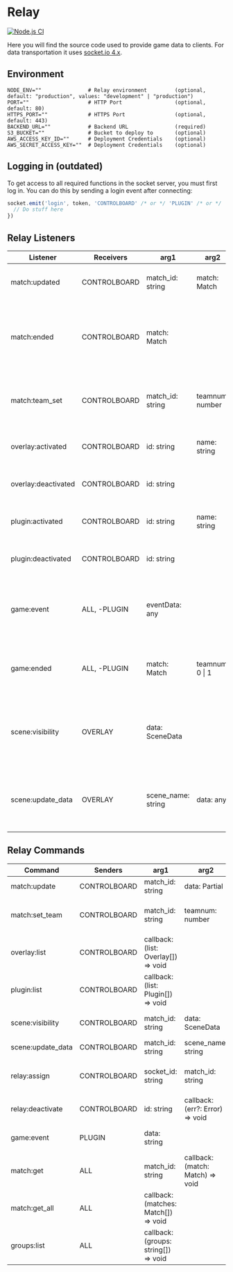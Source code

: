 # Relay

[![Node.js CI](https://github.com/mn-rocket-league/relay-server/actions/workflows/node.js.yml/badge.svg?branch=main)](https://github.com/mn-rocket-league/relay-server/actions/workflows/node.js.yml)

Here you will find the source code used to provide game data to clients. For data transportation it uses [socket.io 4.x](https://socket.io/docs/v4/).

## Environment

```
NODE_ENV=""               # Relay environment         (optional, default: "production", values: "development" | "production")
PORT=""                   # HTTP Port                 (optional, default: 80)
HTTPS_PORT=""             # HTTPS Port                (optional, default: 443)
BACKEND_URL=""            # Backend URL               (required)
S3_BUCKET=""              # Bucket to deploy to       (optional)
AWS_ACCESS_KEY_ID=""      # Deployment Credentials    (optional)
AWS_SECRET_ACCESS_KEY=""  # Deployment Credentials    (optional)
```

## Logging in (outdated)

To get access to all required functions in the socket server, you must first log in. You can do this by sending a login event after connecting:

```typescript
socket.emit('login', token, 'CONTROLBOARD' /* or */ 'PLUGIN' /* or */ 'OVERLAY', (status: string, info: { name: string; version: string; author: string }) => {
  // Do stuff here
})
```

## Relay Listeners

|Listener|Receivers|arg1|arg2|arg3|Description|
|---------------------|--------------|--------------------|-----------------|---------------|---------------------------------------------------------------------------|
|match:updated|CONTROLBOARD|match_id: string|match: Match||Fires when the current match gets updated|
|match:ended|CONTROLBOARD|match: Match|||Fires when the current match (aka series) finishes. Same match room only|
|match:team_set|CONTROLBOARD|match_id: string|teamnum: number|match: Match|Fires when either the home team or away team gets set|
|overlay:activated|CONTROLBOARD|id: string|name: string|email: string|Fires when an overlay gets activated|
|overlay:deactivated|CONTROLBOARD|id: string|||Fires when an overlay gets deactivated|
|plugin:activated|CONTROLBOARD|id: string|name: string|email: string|Fires when a plugin gets activated|
|plugin:deactivated|CONTROLBOARD|id: string|||Fires when a plugin gets deactivated|
| game:event|ALL, -PLUGIN|eventData: any|||Fires when a game event is received. Same match room only|
|game:ended|ALL, -PLUGIN|match: Match|teamnum: 0 \| 1||Fires when a game finishes. Same match room only|
|scene:visibility|OVERLAY|data: SceneData|||Fires when a scene's visibility gets changed. Same match room only|
|scene:update_data|OVERLAY|scene_name: string|data: any||Fires when scene data gets updated. Same match room only|

## Relay Commands
|Command|Senders|arg1|arg2|arg3|arg4|Description|
|--------------------|--------------|--------------------------------------|----------------------------------|---------------------------------|---------------------------------|----------------------------------------|
|match:update|CONTROLBOARD|match_id: string|data: Partial<Match>|||Updates the current match|
|match:set_team|CONTROLBOARD|match_id: string|teamnum: number|data: Partial<Team>|callback: (err?: Error) => void|Sets either the home team or away team|
|overlay:list|CONTROLBOARD|callback: (list: Overlay[]) => void||||Lists all connected overlays|
|plugin:list|CONTROLBOARD|callback: (list: Plugin[]) => void||||Lists all connected plugins|
|scene:visibility|CONTROLBOARD|match_id: string|data: SceneData|||Updates scene visibility|
|scene:update_data|CONTROLBOARD|match_id: string|scene_name: string|data: any||Updates scene data|
|relay:assign|CONTROLBOARD|socket_id: string|match_id: string|callback: (err?: Error) => void||Assigns a plugin/overlay to a match|
|relay:deactivate|CONTROLBOARD|id: string|callback: (err?: Error) => void|||Deactivates the specified client|
|game:event|PLUGIN|data: string||||Sends a game event for parsing|
|match:get|ALL|match_id: string|callback: (match: Match) => void|||Gets current match by ID|
|match:get_all|ALL|callback: (matches: Match[]) => void||||Gets all running matches|
|groups:list|ALL|callback: (groups: string[]) => void||||Gets all group names|